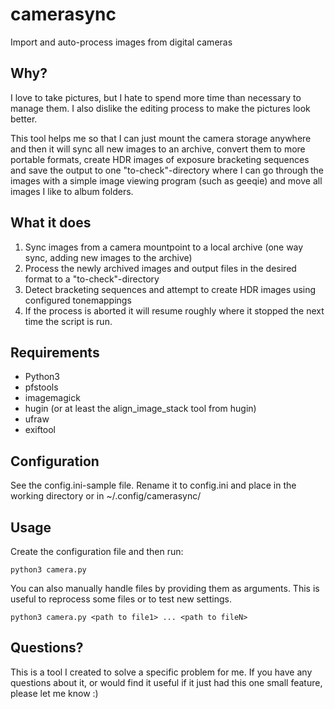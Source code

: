 # camerasync
Import and auto-process images from digital cameras

## Why?
I love to take pictures, but I hate to spend more time than necessary to manage them. I also dislike the editing process to make the pictures look better.

This tool helps me so that I can just mount the camera storage anywhere and then it will sync all new images to an archive, convert them to more portable formats, create HDR images of exposure bracketing sequences and save the output to one "to-check"-directory where I can go through the images with a simple image viewing program (such as geeqie) and move all images I like to album folders.

## What it does
1. Sync images from a camera mountpoint to a local archive (one way sync, adding new images to the archive)
1. Process the newly archived images and output files in the desired format to a "to-check"-directory
1. Detect bracketing sequences and attempt to create HDR images using configured tonemappings
1. If the process is aborted it will resume roughly where it stopped the next time the script is run.

## Requirements
* Python3
* pfstools
* imagemagick
* hugin (or at least the align_image_stack tool from hugin)
* ufraw
* exiftool

## Configuration
See the config.ini-sample file. Rename it to config.ini and place in the working directory or in ~/.config/camerasync/

## Usage
Create the configuration file and then run:

    python3 camera.py
    
You can also manually handle files by providing them as arguments. This is useful to reprocess some files or to test new settings.

    python3 camera.py <path to file1> ... <path to fileN>

## Questions?
This is a tool I created to solve a specific problem for me. If you have any questions about it, or would find it useful if it just had this one small feature, please let me know :)
